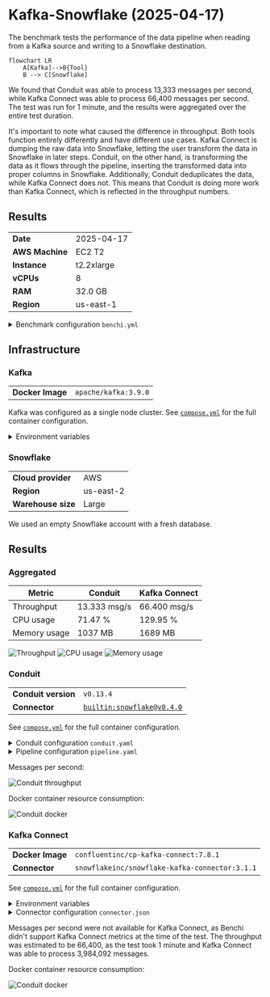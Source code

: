 # Kafka-Snowflake (2025-04-17)

The benchmark tests the performance of the data pipeline when reading from a Kafka
source and writing to a Snowflake destination.

```mermaid
flowchart LR
    A[Kafka]-->B{Tool}
    B --> C[Snowflake]
```

We found that Conduit was able to process 13,333 messages per second, while Kafka
Connect was able to process 66,400 messages per second. The test was run for 1
minute, and the results were aggregated over the entire test duration.

It's important to note what caused the difference in throughput. Both tools
function entirely differently and have different use cases. Kafka Connect is
dumping the raw data into Snowflake, letting the user transform the data in
Snowflake in later steps. Conduit, on the other hand, is transforming the data
as it flows through the pipeline, inserting the transformed data into proper
columns in Snowflake. Additionally, Conduit deduplicates the data, while Kafka
Connect does not. This means that Conduit is doing more work than Kafka Connect,
which is reflected in the throughput numbers.

## Results

|                 |            |
|-----------------|------------|
| **Date**        | 2025-04-17 |
| **AWS Machine** | EC2 T2     |
| **Instance**    | t2.2xlarge |
| **vCPUs**       | 8          |
| **RAM**         | 32.0 GB    |
| **Region**      | us-east-1  |


<details>
<summary>Benchmark configuration <code>benchi.yml</code></summary>

```yaml
infrastructure:
  kafka:
    compose: ../../shared/kafka/compose.yml

tools:
  kafka-connect:
    compose:
      - ../../shared/kafka-connect/compose.yml
      - ./kafka-connect/compose.override.yml
  conduit:
    compose:
      - ../../shared/conduit/compose.yml
      - ./conduit/compose.override.yml

metrics:
  conduit_metrics:
    collector: conduit
    tools: conduit
    settings:
      url: http://localhost:8080/metrics
      pipelines: kafka-to-snowflake
  kafka_metrics:
    collector: kafka
    settings:
      url: http://localhost:7071/metrics
      topics: snowflake.test.users
  docker_metrics:
    collector: docker
    settings:
      containers:
        - benchi-conduit
        - benchi-kafka-connect

tests:
  - name: kafka-snowflake
    duration: 1m

    steps:
      pre-infrastructure:
      post-infrastructure:
        - name: "Kafka: Create topic"
          container: benchi-kafka
          run: /opt/kafka/bin/kafka-topics.sh --create --topic "snowflake.test.users" --partitions 1 --replication-factor 1 --bootstrap-server benchi-kafka:9092

      pre-tool:
      post-tool:
      pre-test:
        - name: "Conduit: Start pipeline"
          tools: conduit
          container: benchi-conduit
          run: |
            /benchi/scripts/install_tools.sh
            /benchi/scripts/start_pipeline.sh kafka-to-snowflake

        - name: "Kafka Connect: Start pipeline"
          tools: kafka-connect
          container: benchi-kafka-connect
          run: |
            /benchi/scripts/create_pipeline.sh /benchi/data/connector.json
            /benchi/scripts/await_connector_status.sh /benchi/data/connector.json RUNNING

      during:
        - name: "Kafka: Insert test data"
          container: benchi-kafka
          run: /benchi/scripts/insert_test_users.sh "snowflake.test.users" 4000000

      post-test:
      pre-cleanup:
      post-cleanup:
```

</details>

## Infrastructure

### Kafka

|                  |                      |
|------------------|----------------------|
| **Docker Image** | `apache/kafka:3.9.0` |

Kafka was configured as a single node cluster. See
[`compose.yml`](../../../shared/kafka/compose.yml) for the full container configuration.

<details>
<summary>Environment variables</summary>

```
KAFKA_PROCESS_ROLES="broker,controller"
KAFKA_NODE_ID="1"
KAFKA_CONTROLLER_QUORUM_VOTERS="1@benchi-kafka:9093"
KAFKA_LISTENERS="PLAINTEXT://:9092,CONTROLLER://:9093"
KAFKA_INTER_BROKER_LISTENER_NAME="PLAINTEXT"
KAFKA_ADVERTISED_LISTENERS="PLAINTEXT://benchi-kafka:9092,CONTROLLER://benchi-kafka:9093"
KAFKA_CONTROLLER_LISTENER_NAMES="CONTROLLER"
KAFKA_LISTENER_SECURITY_PROTOCOL_MAP="CONTROLLER:PLAINTEXT,PLAINTEXT:PLAINTEXT,SSL:SSL,SASL_PLAINTEXT:SASL_PLAINTEXT,SASL_SSL:SASL_SSL"
KAFKA_OFFSETS_TOPIC_REPLICATION_FACTOR="1"
```

</details>


### Snowflake

|                    |           |
|--------------------|-----------|
| **Cloud provider** | AWS       |
| **Region**         | us-east-2 |
| **Warehouse size** | Large     |

We used an empty Snowflake account with a fresh database.

## Results

### Aggregated

| Metric       | Conduit      | Kafka Connect |
|--------------|--------------|---------------|
| Throughput   | 13.333 msg/s | 66.400 msg/s  |
| CPU usage    | 71.47 %      | 129.95 %      |
| Memory usage | 1037 MB      | 1689 MB       |

![Throughput](./throughput.png)
![CPU usage](./cpu-usage.png)
![Memory usage](./memory-usage.png)

### Conduit

|                     |                                                                                             |
|---------------------|---------------------------------------------------------------------------------------------|
| **Conduit version** | `v0.13.4`                                                                                   |
| **Connector**       | [`builtin:snowflake@v0.4.0`](https://github.com/conduitio-labs/conduit-connector-snowflake) |

See [`compose.yml`](../../../shared/conduit/compose.yml) for the full container
configuration.

<details>
<summary>Conduit configuration <code>conduit.yaml</code></summary>

```yaml
log.format: json
log.level: debug
preview.pipeline-arch-v2: true
```

</details>

<details>
<summary>Pipeline configuration <code>pipeline.yaml</code></summary>

```yaml
version: "2.2"
pipelines:
  - id: kafka-to-snowflake
    status: stopped
    processors:
      - id: parsingpayload
        plugin: "json.decode"
        settings:
          field: .Payload.After
      - id: fieldset
        plugin: "field.set"
        settings:
          field: .Key
          value: '{"id":"{{ .Payload.After.id }}"}'
      - id: parsingkey
        plugin: "json.decode"
        settings:
          field: .Key

    connectors:
      - id: kafka
        type: source
        plugin: kafka
        settings:
          servers: "benchi-kafka:9092"
          topics: "snowflake.test.users"
          readFromBeginning: "true"
          sdk.batch.delay: "1s"
          sdk.batch.size: 100000

          sdk.schema.context.enabled: "true"
          sdk.schema.context.name: ""
          sdk.schema.extract.key.enabled: "false"
          sdk.schema.extract.key.subject: "key"
          sdk.schema.extract.payload.enabled: "false"
          sdk.schema.extract.payload.subject: "payload"
          sdk.schema.extract.type: "avro"
      - id: snowflake
        type: destination
        plugin: "snowflake"
        settings:
          snowflake.host: ${SNOWFLAKE_HOST}
          snowflake.username: ${SNOWFLAKE_USERNAME}
          snowflake.password: ${SNOWFLAKE_PASSWORD}

          snowflake.schema: "public"
          snowflake.table: "conduit_test"
          snowflake.primaryKey: "id"

          snowflake.compression: "zstd"
          snowflake.format: "csv"
          snowflake.namingPrefix: "meroxa"
          snowflake.port: "0"
          snowflake.stage: "stage"
          snowflake.database: "BENCHI"
          snowflake.warehouse: "COMPUTE_WH"
```

</details>

Messages per second:

![Conduit throughput](./kafka-snowflake_conduit/conduit_metrics.png)

Docker container resource consumption:

![Conduit docker](./kafka-snowflake_conduit/docker_metrics.png)

### Kafka Connect

|                  |                                                 |
|------------------|-------------------------------------------------|
| **Docker Image** | `confluentinc/cp-kafka-connect:7.8.1`           |
| **Connector**    | `snowflakeinc/snowflake-kafka-connector:3.1.1`  |

See [`compose.yml`](../../../shared/kafka-connect/compose.yml) for the full container
configuration.

<details>
<summary>Environment variables</summary>

```
CONNECT_BOOTSTRAP_SERVERS="benchi-kafka:9092"
CONNECT_REST_ADVERTISED_HOST_NAME="benchi-kafka-connect"
CONNECT_REST_PORT="8083"
CONNECT_GROUP_ID="connect-cluster-group"
CONNECT_CONFIG_STORAGE_TOPIC="benchi-connect-configs"
CONNECT_CONFIG_STORAGE_REPLICATION_FACTOR="1"
CONNECT_OFFSET_FLUSH_INTERVAL_MS="10000"
CONNECT_OFFSET_STORAGE_TOPIC="benchi-connect-offsets"
CONNECT_OFFSET_STORAGE_REPLICATION_FACTOR="1"
CONNECT_STATUS_STORAGE_TOPIC="benchi-connect-status"
CONNECT_STATUS_STORAGE_REPLICATION_FACTOR="1"
CONNECT_PLUGIN_PATH="/usr/share/java,/usr/share/confluent-hub-components"
CONNECT_CONNECTIONS_MAX_IDLE_MS=180000
CONNECT_METADATA_MAX_AGE_MS=180000
CONNECT_AUTO_CREATE_TOPICS_ENABLE="true"
CONNECT_KEY_CONVERTER="org.apache.kafka.connect.json.JsonConverter"
CONNECT_VALUE_CONVERTER="org.apache.kafka.connect.json.JsonConverter"
CONNECT_LOG4J_LOGGERS="org.apache.zookeeper=ERROR,org.I0Itec.zkclient=ERROR,org.reflections=ERROR"
BENCHI_INIT_PATH="/benchi/init"
```

</details>

<details>
<summary>Connector configuration <code>connector.json</code></summary>

```json
{
    "name": "snowflake-sink",
    "config": {
        "connector.class": "com.snowflake.kafka.connector.SnowflakeSinkConnector",
        "tasks.max": "1",
        "topics": "snowflake.test.users",

        "snowflake.url.name": "${SNOWFLAKE_HOST}",
        "snowflake.user.name": "${SNOWFLAKE_USERNAME}",
        "snowflake.private.key": "${SNOWFLAKE_PRIVATE_KEY}",
        "snowflake.private.key.passphrase": "${SNOWFLAKE_PRIVATE_KEY_PASSPHRASE}",

        "snowflake.database.name": "benchi",
        "snowflake.schema.name": "public",
        "snowflake.table.name": "kafka_connect_test",
        "buffer.count.records": "10000",
        "buffer.size.bytes": "5000000",
        "buffer.flush.time": "60",
        "key.converter": "org.apache.kafka.connect.storage.StringConverter",
        "value.converter": "org.apache.kafka.connect.json.JsonConverter",
        "value.converter.schemas.enable": "false",

        "snowflake.ingestion.method": "SNOWPIPE_STREAMING",
        "snowflake.role.name": "${SNOWFLAKE_ROLE_NAME}"
    }
}
```

</details>

Messages per second were not available for Kafka Connect, as Benchi didn't support
Kafka Connect metrics at the time of the test. The throughput was estimated to be
66,400, as the test took 1 minute and Kafka Connect was able to process 3,984,092
messages.

Docker container resource consumption:

![Conduit docker](./kafka-snowflake_kafka-connect/docker_metrics.png)
